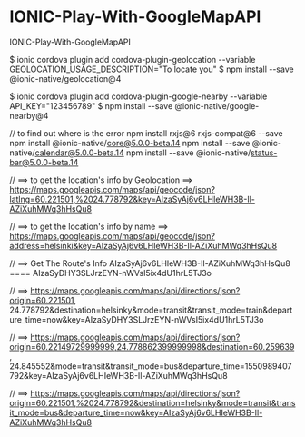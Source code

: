 # IONIC-Play-With-GoogleMapAPI
IONIC-Play-With-GoogleMapAPI

$ ionic cordova plugin add cordova-plugin-geolocation --variable GEOLOCATION_USAGE_DESCRIPTION="To locate you"
$ npm install --save @ionic-native/geolocation@4

$ ionic cordova plugin add cordova-plugin-google-nearby --variable API_KEY="123456789"
$ npm install --save @ionic-native/google-nearby@4

// to find out where is the error
npm install rxjs@6 rxjs-compat@6 --save npm install @ionic-native/core@5.0.0-beta.14
npm install --save @ionic-native/calendar@5.0.0-beta.14 
npm install --save @ionic-native/status-bar@5.0.0-beta.14

// ==> to get the location's info by Geolocation ==> https://maps.googleapis.com/maps/api/geocode/json?latlng=60.221501,%2024.778792&key=AIzaSyAj6v6LHIeWH3B-Il-AZiXuhMWq3hHsQu8

// ==> to get the location's info by name ==> https://maps.googleapis.com/maps/api/geocode/json?address=helsinki&key=AIzaSyAj6v6LHIeWH3B-Il-AZiXuhMWq3hHsQu8

// ==> Get The Route's Info AIzaSyAj6v6LHIeWH3B-Il-AZiXuhMWq3hHsQu8    ====     AIzaSyDHY3SLJrzEYN-nWVsI5ix4dU1hrL5TJ3o

// ==> https://maps.googleapis.com/maps/api/directions/json?origin=60.221501, 24.778792&destination=helsinky&mode=transit&transit_mode=train&departure_time=now&key=AIzaSyDHY3SLJrzEYN-nWVsI5ix4dU1hrL5TJ3o

// ==> https://maps.googleapis.com/maps/api/directions/json?origin=60.22149729999999,24.778862399999998&destination=60.259639, 24.845552&mode=transit&transit_mode=bus&departure_time=1550989407792&key=AIzaSyAj6v6LHIeWH3B-Il-AZiXuhMWq3hHsQu8
 
// ==> https://maps.googleapis.com/maps/api/directions/json?origin=60.221501,%2024.778792&destination=helsinky&mode=transit&transit_mode=bus&departure_time=now&key=AIzaSyAj6v6LHIeWH3B-Il-AZiXuhMWq3hHsQu8
